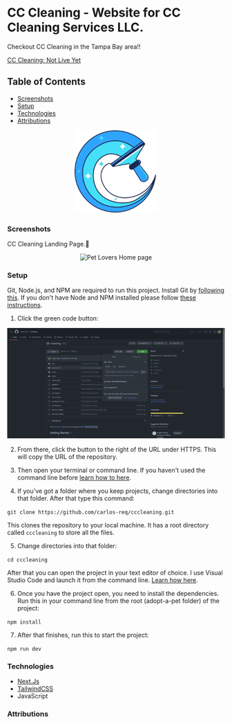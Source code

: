 # CC Cleaning - Website for CC Cleaning Services LLC.

Checkout CC Cleaning in the Tampa Bay area!!

[CC Cleaning: Not Live Yet]()

## Table of Contents

- [Screenshots](#screenshots)
- [Setup](#setup)
- [Technologies](#technologies)
- [Attributions](#attributions)

<p align="center">
    <img alt="Pet Lovers Roscoe Looking for adoption" src="public/android-chrome-192x192.png">
</p>

### Screenshots

CC Cleaning Landing Page.🙂

<p align="center">
    <img alt="Pet Lovers Home page" src="">
</p>

### Setup

Git, Node.js, and NPM are required to run this project. Install Git by [following this](https://git-scm.com/book/en/v2/Getting-Started-Installing-Git). If you don't have Node and NPM installed please follow [these instructions](https://docs.npmjs.com/downloading-and-installing-node-js-and-npm).

1. Click the green code button:

<img alt="Screenshot showing the green code button on GitHub" src="public/clone.png">

2. From there, click the button to the right of the URL under HTTPS. This will copy the URL of the repository.

3. Then open your terminal or command line. If you haven't used the command line before [learn how to here](https://www.theodinproject.com/lessons/foundations-command-line-basics).

4. If you've got a folder where you keep projects, change directories into that folder. After that type this command:

`git clone https://github.com/carlos-req/cccleaning.git `

This clones the repository to your local machine. It has a root directory called `cccleaning` to store all the files.

5. Change directories into that folder:

`cd cccleaning`

After that you can open the project in your text editor of choice. I use Visual Studio Code and launch it from the command line. [Learn how here](https://code.visualstudio.com/docs/setup/mac).

6. Once you have the project open, you need to install the dependencies. Run this in your command line from the root (adopt-a-pet folder) of the project:

`npm install`

7. After that finishes, run this to start the project:

`npm run dev`

### Technologies

- [Next.Js](https://nextjs.org/docs)
- [TailwindCSS](https://tailwindcss.com/docs/installation)
- JavaScript

### Attributions
